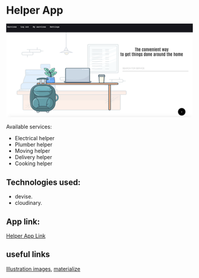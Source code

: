# Helper App

![Home page](app/assets/images/homepage.png)

Available services:
- Electrical helper
- Plumber helper 
- Moving helper 
- Delivery helper 
- Cooking helper

## Technologies used:

- devise.
- cloudinary.

## App link:

[Helper App Link](https://arcane-reaches-38989.herokuapp.com/)


## useful links

[Illustration images](https://lukaszadam.com/illustrations/),
[materialize](https://materializecss.com/color.html)
